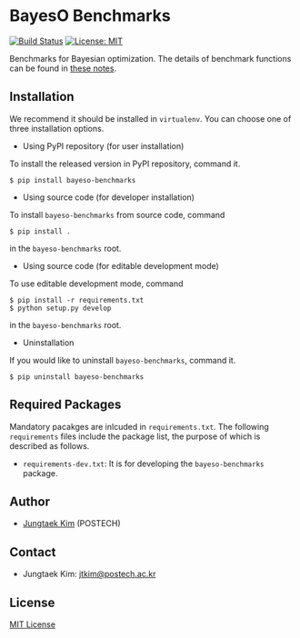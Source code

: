 # BayesO Benchmarks
[![Build Status](https://travis-ci.org/jungtaekkim/bayeso-benchmarks.svg?branch=main)](https://travis-ci.org/jungtaekkim/bayeso-benchmarks)
[![License: MIT](https://img.shields.io/badge/License-MIT-yellow.svg)](https://opensource.org/licenses/MIT)

Benchmarks for Bayesian optimization.
The details of benchmark functions can be found in [these notes](http://jungtaek.github.io/notes/benchmarks_bo.pdf).

## Installation
We recommend it should be installed in `virtualenv`.
You can choose one of three installation options.

* Using PyPI repository (for user installation)

To install the released version in PyPI repository, command it.

```shell
$ pip install bayeso-benchmarks
```

* Using source code (for developer installation)

To install `bayeso-benchmarks` from source code, command

```shell
$ pip install .
```
in the `bayeso-benchmarks` root.

* Using source code (for editable development mode)

To use editable development mode, command

```shell
$ pip install -r requirements.txt
$ python setup.py develop
```
in the `bayeso-benchmarks` root.

* Uninstallation

If you would like to uninstall `bayeso-benchmarks`, command it.

```shell
$ pip uninstall bayeso-benchmarks
```

## Required Packages
Mandatory pacakges are inlcuded in `requirements.txt`.
The following `requirements` files include the package list, the purpose of which is described as follows.

* `requirements-dev.txt`: It is for developing the `bayeso-benchmarks` package.

## Author
* [Jungtaek Kim](http://jungtaek.github.io) (POSTECH)

## Contact
* Jungtaek Kim: [jtkim@postech.ac.kr](mailto:jtkim@postech.ac.kr)

## License
[MIT License](LICENSE)
